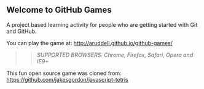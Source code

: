 ## Welcome to GitHub Games

A project based learning activity for people who are getting started with Git and GitHub.

You can play the game at: http://aruddell.github.io/github-games/

>> _*SUPPORTED BROWSERS*: Chrome, Firefox, Safari, Opera and IE9+_

This fun open source game was cloned from: https://github.com/jakesgordon/javascript-tetris
